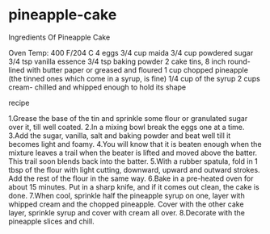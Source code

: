 # pineapple-cake

Ingredients Of Pineapple Cake

Oven Temp: 400 F/204 C
4 eggs
3/4 cup maida
3/4 cup powdered sugar
3/4 tsp vanilla essence
3/4 tsp baking powder
2 cake tins, 8 inch round- lined with butter paper or greased and floured
1 cup chopped pineapple (the tinned ones which come in a syrup, is fine)
1/4 cup of the syrup
2 cups cream- chilled and whipped enough to hold its shape

recipe

1.Grease the base of the tin and sprinkle some flour or granulated sugar over it, till well coated.
2.In a mixing bowl break the eggs one at a time.
3.Add the sugar, vanilla, salt and baking powder and beat well till it becomes light and foamy.
4.You will know that it is beaten enough when the mixture leaves a trail when the beater is lifted and moved above the batter. This trail soon blends back into the batter.
5.With a rubber spatula, fold in 1 tbsp of the flour with light cutting, downward, upward and outward strokes. Add the rest of the flour in the same way.
6.Bake in a pre-heated oven for about 15 minutes. Put in a sharp knife, and if it comes out clean, the cake is done.
7.When cool, sprinkle half the pineapple syrup on one, layer with whipped cream and the chopped pineapple. Cover with the other cake layer, sprinkle syrup and cover with cream all over.
8.Decorate with the pineapple slices and chill.



